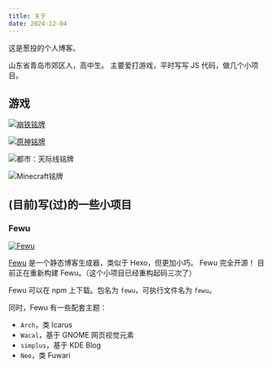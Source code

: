 ```yaml
---
title: 关于
date: 2024-12-04
---
```

<!--more-->

这是葱投的个人博客。

山东省青岛市郊区人，高中生。
主要爱打游戏，平时写写 JS 代码，做几个小项目。

## 游戏

[![崩铁铭牌](//img.shields.io/badge/崩坏：星穹铁道-星穹列车-e1b066)](https://sr.mihoyo.com)  

[![原神铭牌](//img.shields.io/badge/原神-天空岛-45b6ab)](https://ys.mihoyo.com)  

![都市：天际线铭牌](//img.shields.io/badge/都市：天际线-Steam-134F82)  

![Minecraft铭牌](//img.shields.io/badge/Minecraft-Java-EE303C)  

## (目前)写(过)的一些小项目

### Fewu

[![Fewu](//img.shields.io/badge/Fewu-1.2.5-3273d2)](//github.com/0xarch/fewu)

[Fewu](//github.com/0xarch/fewu) 是一个静态博客生成器，类似于 Hexo，但更加小巧。
Fewu 完全开源！
目前正在重新构建 Fewu。（这个小项目已经重构起码三次了）

Fewu 可以在 npm 上下载。包名为 `fewu`，可执行文件名为 `fewu`。

同时，Fewu 有一些配套主题：
* `Arch`，类 Icarus
* `Wacal`，基于 GNOME 网页视觉元素
* `simplus`，基于 KDE Blog
* `Neo`，类 Fuwari